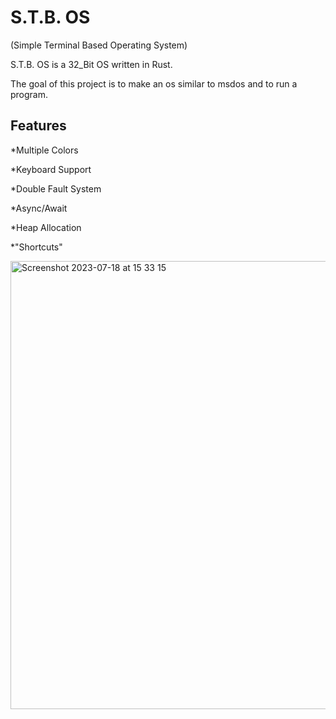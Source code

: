 # S.T.B. OS 
(Simple Terminal Based Operating System)

S.T.B. OS is a 32_Bit OS written in Rust.

The goal of this project is to
make an os similar to msdos and to run a program.

## Features
*Multiple Colors

*Keyboard Support

*Double Fault System

*Async/Await

*Heap Allocation

*"Shortcuts" 

<img width="717" alt="Screenshot 2023-07-18 at 15 33 15" src="https://github.com/Kiriuxa2010/S.T.B.-OS/assets/71524929/235aa198-8510-4dae-93d6-0d774e20ca23">






